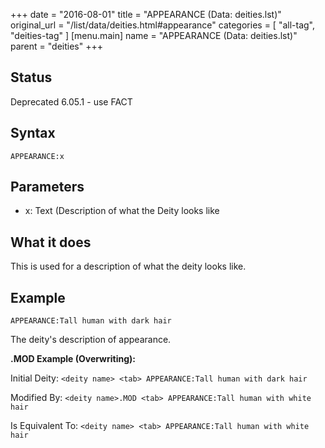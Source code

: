 +++
date = "2016-08-01"
title = "APPEARANCE (Data: deities.lst)"
original_url = "/list/data/deities.html#appearance"
categories = [ "all-tag", "deities-tag" ]
[menu.main]
    name = "APPEARANCE (Data: deities.lst)"
    parent = "deities"
+++

## Status

Deprecated 6.05.1 - use FACT

## Syntax

`APPEARANCE:x`

## Parameters

-   x: Text (Description of what the Deity looks like



What it does
------------

This is used for a description of what the deity looks like.

Example
-------

`APPEARANCE:Tall human with dark hair`

The deity's description of appearance.

**.MOD Example (Overwriting):**

Initial Deity: `<deity name> <tab> APPEARANCE:Tall human with dark hair`

Modified By:
`<deity name>.MOD <tab> APPEARANCE:Tall human with white hair`

Is Equivalent To:
`<deity name> <tab> APPEARANCE:Tall human with white hair`

